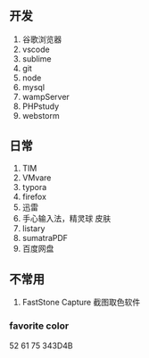 ## 开发
1. 谷歌浏览器
2. vscode
3. sublime
4. git
5. node
6. mysql
7. wampServer
8. PHPstudy
10. webstorm

## 日常
1. TIM
2. VMvare
3. typora
4. firefox
5. 迅雷
6. 手心输入法，精灵球 皮肤
7. listary
8. sumatraPDF
9. 百度网盘

## 不常用 
1. FastStone Capture 截图取色软件

### favorite color
52 61 75
343D4B